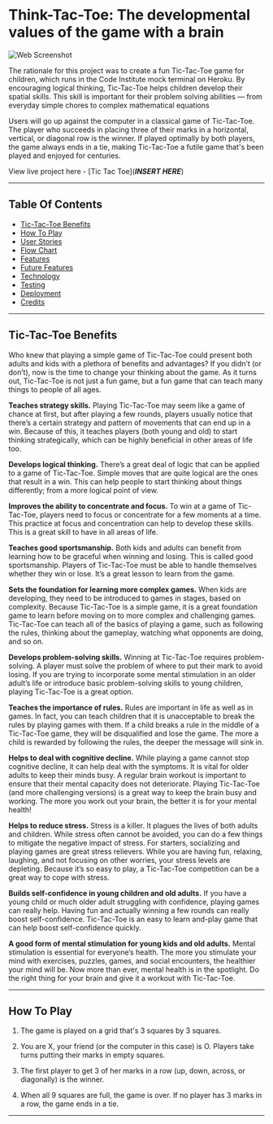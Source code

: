 # Think-Tac-Toe: The developmental values of the game with a brain

![Web Screenshot](assets/images/mockup.png)

The rationale for this project was to create a fun Tic-Tac-Toe game for children, which runs in the Code Institute mock terminal on Heroku. By encouraging logical thinking, Tic-Tac-Toe helps children develop their spatial skills. This skill is important for their problem solving abilities — from everyday simple chores to complex mathematical equations

Users will go up against the computer in a classical game of Tic-Tac-Toe. The player who succeeds in placing three of their marks in a horizontal, vertical, or diagonal row is the winner.
If played optimally by both players, the game always ends in a tie, making Tic-Tac-Toe a futile game that's been played and enjoyed for centuries.

View live project here - [Tic Tac Toe](***INSERT HERE***)


---

## Table Of Contents

* [Tic-Tac-Toe Benefits](#tic-tac-toe-benefits)
* [How To Play](#how-to-play) 
* [User Stories](#user-stories) 
* [Flow Chart](#flow-chart) 
* [Features](#features)
* [Future Features](#future-features)
* [Technology](#technology)
* [Testing](#testing)
* [Deployment](#deployment)
* [Credits](#credits)

---

## Tic-Tac-Toe Benefits

Who knew that playing a simple game of Tic-Tac-Toe could present both adults and kids with a plethora of benefits and advantages? If you didn’t (or don’t), now is the time to change your thinking about the game. As it turns out, Tic-Tac-Toe is not just a fun game, but a fun game that can teach many things to people of all ages.

**Teaches strategy skills.**
Playing Tic-Tac-Toe may seem like a game of chance at first, but after playing a few rounds, players usually notice that there’s a certain strategy and pattern of movements that can end up in a win. Because of this, it teaches players (both young and old) to start thinking strategically, which can be highly beneficial in other areas of life too. 

**Develops logical thinking.** 
There’s a great deal of logic that can be applied to a game of Tic-Tac-Toe. Simple moves that are quite logical are the ones that result in a win. This can help people to start thinking about things differently; from a more logical point of view. 

**Improves the ability to concentrate and focus.** 
To win at a game of Tic-Tac-Toe, players need to focus or concentrate for a few moments at a time. This practice at focus and concentration can help to develop these skills. This is a great skill to have in all areas of life. 

**Teaches good sportsmanship.**
Both kids and adults can benefit from learning how to be graceful when winning and losing. This is called good sportsmanship. Players of Tic-Tac-Toe must be able to handle themselves whether they win or lose. It’s a great lesson to learn from the game. 

**Sets the foundation for learning more complex games.**
When kids are developing, they need to be introduced to games in stages, based on complexity. Because Tic-Tac-Toe is a simple game, it is a great foundation game to learn before moving on to more complex and challenging games. Tic-Tac-Toe can teach all of the basics of playing a game, such as following the rules, thinking about the gameplay, watching what opponents are doing, and so on. 

**Develops problem-solving skills.**
Winning at Tic-Tac-Toe requires problem-solving. A player must solve the problem of where to put their mark to avoid losing. If you are trying to incorporate some mental stimulation in an older adult’s life or introduce basic problem-solving skills to young children, playing Tic-Tac-Toe is a great option. 

**Teaches the importance of rules.**
Rules are important in life as well as in games. In fact, you can teach children that it is unacceptable to break the rules by playing games with them. If a child breaks a rule in the middle of a Tic-Tac-Toe game, they will be disqualified and lose the game. The more a child is rewarded by following the rules, the deeper the message will sink in. 

**Helps to deal with cognitive decline.**
While playing a game cannot stop cognitive decline, it can help deal with the symptoms. It is vital for older adults to keep their minds busy. A regular brain workout is important to ensure that their mental capacity does not deteriorate. Playing Tic-Tac-Toe (and more challenging versions) is a great way to keep the brain busy and working. The more you work out your brain, the better it is for your mental health!

**Helps to reduce stress.**
Stress is a killer. It plagues the lives of both adults and children. While stress often cannot be avoided, you can do a few things to mitigate the negative impact of stress. For starters, socializing and playing games are great stress relievers. 
While you are having fun, relaxing, laughing, and not focusing on other worries, your stress levels are depleting. Because it’s so easy to play, a Tic-Tac-Toe competition can be a great way to cope with stress. 

**Builds self-confidence in young children and old adults.**
If you have a young child or much older adult struggling with confidence, playing games can really help. Having fun and actually winning a few rounds can really boost self-confidence. Tic-Tac-Toe is an easy to learn and-play game that can help boost self-confidence quickly. 

**A good form of mental stimulation for young kids and old adults.**
Mental stimulation is essential for everyone’s health. The more you stimulate your mind with exercises, puzzles, games, and social encounters, the healthier your mind will be. Now more than ever, mental health is in the spotlight. Do the right thing for your brain and give it a workout with Tic-Tac-Toe. 

---

## How To Play


1. The game is played on a grid that's 3 squares by 3 squares.

2. You are X, your friend (or the computer in this case) is O. 
Players take turns putting their marks in empty squares.

3. The first player to get 3 of her marks in a row (up, down, across, or diagonally) is the winner.

4. When all 9 squares are full, the game is over. If no player has 3 marks in a row, the game ends in a tie.

---